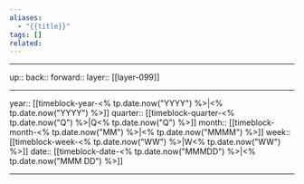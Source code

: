 ```yaml
---
aliases:
  - "{{title}}"
tags: []
related:
---
```




***

up:: 
back:: 
forward:: 
layer:: [[layer-099]]

***

year:: [[timeblock-year-<% tp.date.now("YYYY") %>|<% tp.date.now("YYYY") %>]]
quarter:: [[timeblock-quarter-<% tp.date.now("Q") %>|Q<% tp.date.now("Q") %>]]
month:: [[timeblock-month-<% tp.date.now("MM") %>|<% tp.date.now("MMMM") %>]]
week:: [[timeblock-week-<% tp.date.now("WW") %>|W<% tp.date.now("WW") %>]]
date:: [[timeblock-date-<% tp.date.now("MMMDD") %>|<% tp.date.now("MMM DD") %>]]

***
